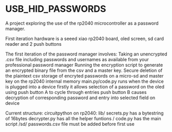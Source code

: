 # USB_HID_PASSWORDS
A project exploring the use of the rp2040 microcontroller as a password manager.

First iteration hardware is a seeed xiao rp2040 board, oled screen, sd card reader and 2 push buttons

The first iteration of the password manager involves:
  Taking an unencrypted .csv file including passwords and usernames as available from your professional password manager
  Running the encryption script to generate an encrypted binary file from the csv and a master key.
  Secure deletion of the plaintext csv
  storage of encryted passwords on a micro-sd and master key on the rp2040 internal memory 
  main.py/code.py runs when the device is plugged into a device
    firstly it allows selection of a password on the oled using push button A to cycle through entries
    push button B causes decryption of corresponding password and entry into selected field on device
  
  
 Current structure:
  circuitpython on rp2040:
    lib/
      secrets.py has a bytestring of 16bytes
      decrypter.py has all the helper funtions
    / 
      code.py has the main script
    /sd/
      passwords.csv file must be added before first use
